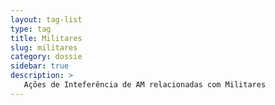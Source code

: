 ```yaml
---
layout: tag-list
type: tag
title: Militares
slug: militares
category: dossie
sidebar: true
description: >
   Ações de Inteferência de AM relacionadas com Militares
---
```

